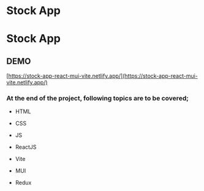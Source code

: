 # Stock App

<h1>Stock App</h1>

## DEMO

[https://stock-app-react-mui-vite.netlify.app/](https://stock-app-react-mui-vite.netlify.app/)


### At the end of the project, following topics are to be covered;

- HTML

- CSS

- JS

- ReactJS

- Vite

- MUI

- Redux


